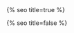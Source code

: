 <head>
  <meta charset="utf-8" />
  <meta http-equiv="X-UA-Compatible" content="IE=edge" />
  <meta name="viewport" content="width=device-width, initial-scale=1" />
  {% seo title=true %}

  <link rel="preconnect" href="https://fonts.googleapis.com">
  <link rel="preconnect" href="https://fonts.gstatic.com" crossorigin>
  <link href="https://fonts.googleapis.com/css2?family=Noto+Color+Emoji&family=Gabarito:wght@400;700&display=swap" rel="stylesheet">   <link rel="stylesheet" href="/assets/main.css?version=1.89" />
  <link rel="icon" type="image/x-icon" href="https://ik.imagekit.io/UltraDAO/wallace/favicon.png" />
  <meta property="og:image" content="{{page.thumbnail | default: 'https://ik.imagekit.io/UltraDAO/wallace/chris-wallace.jpg'}}" />
  <meta property="twitter:image" content="{{page.thumbnail | default: 'https://ik.imagekit.io/UltraDAO/wallace/chris-wallace.jpg'}}">

{% seo title=false %}

  <style>
  .fade-in-element,
  .art-collection .image-wrapper,
  .art-collection h3,
  .art-collection h4 {
      opacity: 0;
      transform: translateY(20px);
      transition: opacity 0.5s ease, transform 0.5s ease;
  }
  .fade-in-element.visible,
  .art-collection .image-wrapper.visible,
  .art-collection h3.visible,
  .art-collection h4.visible {
      opacity: 1;
      transform: translateY(0);
  }
  </style>
</head>
